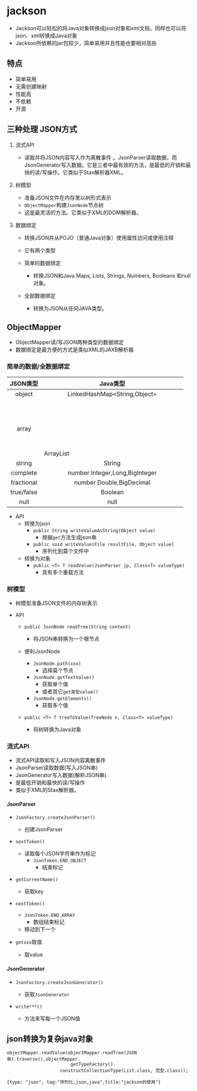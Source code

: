 # jackson
- Jackson可以轻松的将Java对象转换成json对象和xml文档，同样也可以将json、xml转换成Java对象
- Jackson所依赖的jar包较少，简单易用并且性能也要相对高些

## 特点
- 简单易用
- 无需创建映射
- 性能高
- 不依赖
- 开源

## 三种处理 JSON方式
1. 流式API
    - 读取并将JSON内容写入作为离散事件
。JsonParser读取数据，而JsonGenerator写入数据。它是三者中最有效的方法，是最低的开销和最快的读/写操作。它类似于Stax解析器XML。

2. 树模型
    - 准备JSON文件在内存里以树形式表示
    - `ObjectMapper`构建`JsonNode`节点树
    - 这是最灵活的方法。它类似于XML的DOM解析器。

3. 数据绑定
    - 转换JSON并从POJO（普通Java对象）使用属性访问或使用注释
    - 它有两个类型

    - 简单的数据绑定
        - 转换JSON和Java Maps, Lists, Strings, Numbers, Booleans 和null 对象。

    - 全部数据绑定
        -  转换为JSON从任何JAVA类型。

## ObjectMapper
- ObjectMapper读/写JSON两种类型的数据绑定
- 数据绑定是最方便的方式是类似XML的JAXB解析器



### 简单的数据/全数据绑定
|JSON类型|Java类型|
|:-----:|:-----:|
|object |	LinkedHashMap<String,Object>|
|array |	ArrayList<Object>|
|string |	String|
|complete | number	Integer,Long,BigInteger|
|fractional | number Double,BigDecimal|
|true/false |	Boolean|
|null |	null|
- API
    - 转换为json
        - `public String writeValueAsString(Object value)`
            - 根据`get`方法生成json串
        - `public void writeValue(File resultFile, Object value)`
            - 序列化到莫个文件中
    - 转换为对象
        - `public <T> T readValue(JsonParser jp, Class<T> valueType)`
            - 具有多个重载方法


###  树模型
- 树模型准备JSON文件的内存树表示

- API
    -  `public JsonNode readTree(String content)`
        -  将JSON串转换为一个根节点
    - 便利JsonNode
        - `JsonNode.path(xxx)`
            - 选择莫个节点
        - `JsonNode.getTextValue()`
            - 获取单个值
            - 或者其它`get类型value()`
        - `JsonNode.getElements()`
            - 获取多个值

     -  `public <T> T treeToValue(TreeNode n, Class<T> valueType)`
         -  将树转换为Java对象

### 流式API
- 流式API读取和写入JSON内容离散事件
- JsonParser读取数据(写入JSON串)
- JsonGenerator写入数据(解析JSON串)
- 是最低开销和最快的读/写操作
- 类似于XML的Stax解析器。

#### JsonParser
- `JsonFactory.createJsonParser()`
    - 创建JsonParser
- `nextToken()`
    - 读取每个JSON字符串作为标记
        - `JsonToken.END_OBJECT`
            - 结束标记
-   `getCurrentName()`
    -  获取key

- `nextToken()`
    - `JsonToken.END_ARRAY`
        - 数组结束标记
    - 移动到下一个

- `getxxx`取值

    - 取value

#### JsonGenerator
- `JsonFactory.createJsonGenerator()`
    - 获取`JsonGenerator`

- `write***()`
    - 方法来写每一个JSON值

## json转换为复杂java对象
```
objectMapper.readValue(objectMapper.readTree(JSON串).traverse(),objectMapper.
						getTypeFactory().
                    constructCollectionType(List.class, 范型.class));
```

```blog
{type: "json", tag:"序列化,json,java",title:"jackson的使用"}
```
